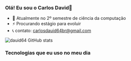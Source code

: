 ### Olá! Eu sou o Carlos David👋

- 🔭 Atualmente no 2º semestre de ciência da computação
- ⚡ Procurando estágio para evoluir
- 📞 contato: carlosdauid64br@gmail.com

![dauid64 GitHub stats](https://github-readme-stats.vercel.app/api?username=dauid64&show_icons=true&theme=radical)
### Tecnologias que eu uso no meu dia
<div>
    <img src="https://img.shields.io/badge/Python-3776AB?style=for-the-badge&logo=python&logoColor=white" alt="">
    <img src="https://img.shields.io/badge/C-00599C?style=for-the-badge&logo=c&logoColor=white" alt="">
    <img src="https://img.shields.io/badge/C%2B%2B-00599C?style=for-the-badge&logo=c%2B%2B&logoColor=white" alt="">
    <img src="https://img.shields.io/badge/React_Native-20232A?style=for-the-badge&logo=react&logoColor=61DAFB" alt="">
    <img src="<devicon-unrealengine-original" alt="">
</div>

